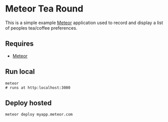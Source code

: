 # Meteor Tea Round

This is a simple example [Meteor](https://www.meteor.com) application used to record and display a list of peoples tea/coffee preferences.

## Requires

* [Meteor](http://docs.meteor.com/#quickstart)

## Run local

```
meteor
# runs at http:localhost:3000
```

## Deploy hosted

```
meteor deploy myapp.meteor.com
```
